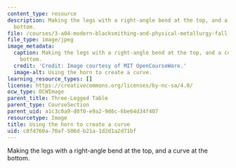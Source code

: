 ```yaml
---
content_type: resource
description: Making the legs with a right-angle bend at the top, and a curve at the
  bottom.
file: /courses/3-a04-modern-blacksmithing-and-physical-metallurgy-fall-2008/c8fd760a70af506db21a1d2d1a2d71bf_088.jpg
file_type: image/jpeg
image_metadata:
  caption: Making the legs with a right-angle bend at the top, and a curve at the
    bottom.
  credit: 'Credit: Image courtesy of MIT OpenCourseWare.'
  image-alt: Using the horn to create a curve.
learning_resource_types: []
license: https://creativecommons.org/licenses/by-nc-sa/4.0/
ocw_type: OCWImage
parent_title: Three-Legged Table
parent_type: CourseSection
parent_uid: a1c3c0a9-d0f0-e9a2-9d6c-6be64d34f407
resourcetype: Image
title: Using the horn to create a curve
uid: c8fd760a-70af-506d-b21a-1d2d1a2d71bf
---
```

Making the legs with a right-angle bend at the top, and a curve at the bottom.